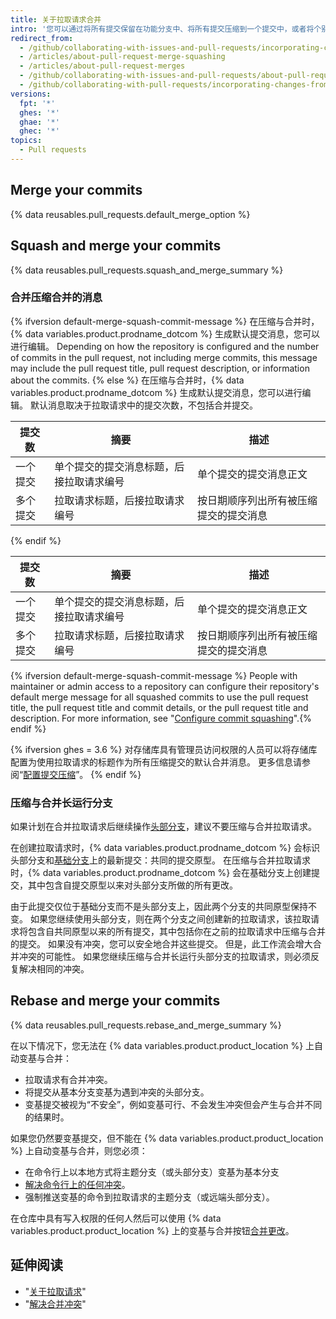 ```yaml
---
title: 关于拉取请求合并
intro: '您可以通过将所有提交保留在功能分支中、将所有提交压缩到一个提交中，或者将个别提交从“头部分支”变基为“基本”分支，以 [合并拉取请求](/pull-requests/collaborating-with-pull-requests/incorporating-changes-from-a-pull-request/merging-a-pull-request)。'
redirect_from:
  - /github/collaborating-with-issues-and-pull-requests/incorporating-changes-from-a-pull-request/about-pull-request-merges
  - /articles/about-pull-request-merge-squashing
  - /articles/about-pull-request-merges
  - /github/collaborating-with-issues-and-pull-requests/about-pull-request-merges
  - /github/collaborating-with-pull-requests/incorporating-changes-from-a-pull-request/about-pull-request-merges
versions:
  fpt: '*'
  ghes: '*'
  ghae: '*'
  ghec: '*'
topics:
  - Pull requests
---
```


## Merge your commits

{% data reusables.pull_requests.default_merge_option %}

## Squash and merge your commits

{% data reusables.pull_requests.squash_and_merge_summary %}

### 合并压缩合并的消息

{% ifversion default-merge-squash-commit-message %}
在压缩与合并时，{% data variables.product.prodname_dotcom %} 生成默认提交消息，您可以进行编辑。 Depending on how the repository is configured and the number of commits in the pull request, not including merge commits, this message may include the pull request title, pull request description, or information about the commits.
{% else %}
在压缩与合并时，{% data variables.product.prodname_dotcom %} 生成默认提交消息，您可以进行编辑。 默认消息取决于拉取请求中的提交次数，不包括合并提交。

| 提交数  | 摘要                   | 描述                  |
| ---- | -------------------- | ------------------- |
| 一个提交 | 单个提交的提交消息标题，后接拉取请求编号 | 单个提交的提交消息正文         |
| 多个提交 | 拉取请求标题，后接拉取请求编号      | 按日期顺序列出所有被压缩提交的提交消息 |
{% endif %}

| 提交数  | 摘要                   | 描述                  |
| ---- | -------------------- | ------------------- |
| 一个提交 | 单个提交的提交消息标题，后接拉取请求编号 | 单个提交的提交消息正文         |
| 多个提交 | 拉取请求标题，后接拉取请求编号      | 按日期顺序列出所有被压缩提交的提交消息 |

{% ifversion default-merge-squash-commit-message %}
People with maintainer or admin access to a repository can configure their repository's default merge message for all squashed commits to use the pull request title, the pull request title and commit details, or the pull request title and description. For more information, see "[Configure commit squashing](/repositories/configuring-branches-and-merges-in-your-repository/configuring-pull-request-merges/configuring-commit-squashing-for-pull-requests)".{% endif %}

{% ifversion ghes = 3.6 %}
对存储库具有管理员访问权限的人员可以将存储库配置为使用拉取请求的标题作为所有压缩提交的默认合并消息。 更多信息请参阅“[配置提交压缩](/repositories/configuring-branches-and-merges-in-your-repository/configuring-pull-request-merges/configuring-commit-squashing-for-pull-requests)”。
{% endif %}

### 压缩与合并长运行分支

如果计划在合并拉取请求后继续操作[头部分支](/github/getting-started-with-github/github-glossary#head-branch)，建议不要压缩与合并拉取请求。

在创建拉取请求时，{% data variables.product.prodname_dotcom %} 会标识头部分支和[基础分支](/github/getting-started-with-github/github-glossary#base-branch)上的最新提交：共同的提交原型。 在压缩与合并拉取请求时，{% data variables.product.prodname_dotcom %} 会在基础分支上创建提交，其中包含自提交原型以来对头部分支所做的所有更改。

由于此提交仅位于基础分支而不是头部分支上，因此两个分支的共同原型保持不变。 如果您继续使用头部分支，则在两个分支之间创建新的拉取请求，该拉取请求将包含自共同原型以来的所有提交，其中包括你在之前的拉取请求中压缩与合并的提交。 如果没有冲突，您可以安全地合并这些提交。 但是，此工作流会增大合并冲突的可能性。 如果您继续压缩与合并长运行头部分支的拉取请求，则必须反复解决相同的冲突。

## Rebase and merge your commits

{% data reusables.pull_requests.rebase_and_merge_summary %}

在以下情况下，您无法在 {% data variables.product.product_location %} 上自动变基与合并：
- 拉取请求有合并冲突。
- 将提交从基本分支变基为遇到冲突的头部分支。
- 变基提交被视为“不安全”，例如变基可行、不会发生冲突但会产生与合并不同的结果时。

如果您仍然要变基提交，但不能在 {% data variables.product.product_location %} 上自动变基与合并，则您必须：
- 在命令行上以本地方式将主题分支（或头部分支）变基为基本分支
- [解决命令行上的任何冲突](/articles/resolving-a-merge-conflict-using-the-command-line/)。
- 强制推送变基的命令到拉取请求的主题分支（或远端头部分支）。

在仓库中具有写入权限的任何人然后可以使用 {% data variables.product.product_location %} 上的变基与合并按钮[合并更改](/articles/merging-a-pull-request/)。

## 延伸阅读

- "[关于拉取请求](/articles/about-pull-requests/)"
- "[解决合并冲突](/github/collaborating-with-pull-requests/addressing-merge-conflicts)"
